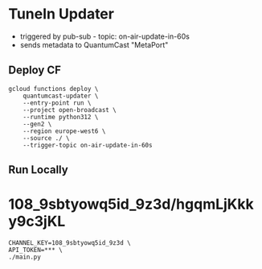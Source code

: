 # TuneIn Updater

- triggered by pub-sub - topic: on-air-update-in-60s
- sends metadata to QuantumCast "MetaPort"


## Deploy CF

```shell
gcloud functions deploy \
    quantumcast-updater \
    --entry-point run \
    --project open-broadcast \
    --runtime python312 \
    --gen2 \
    --region europe-west6 \
    --source ./ \
    --trigger-topic on-air-update-in-60s
```

## Run Locally

# 108_9sbtyowq5id_9z3d/hgqmLjKkky9c3jKL

```shell
CHANNEL_KEY=108_9sbtyowq5id_9z3d \
API_TOKEN=*** \
./main.py
```